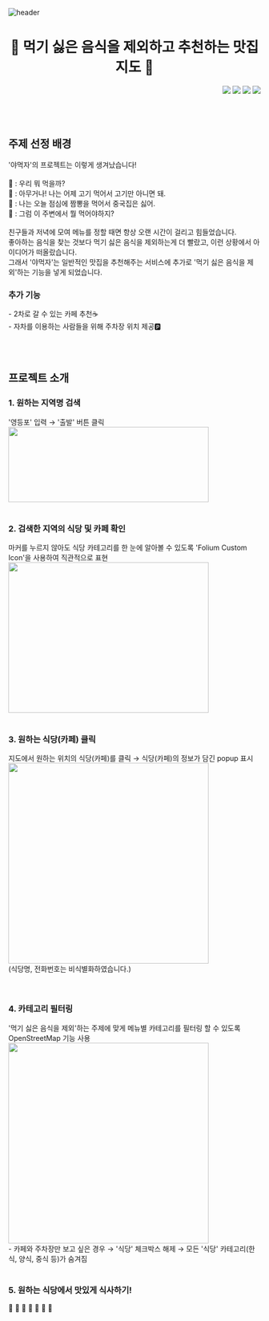 ![header](https://capsule-render.vercel.app/api?type=Waving&color=61380B&height=200&text=Project&fontColor=FFFFFF)

<h1 align="center"> 🍴 먹기 싫은 음식을 제외하고 추천하는 맛집 지도 🍴 </h1>
<div align='right'>
  <img src="https://img.shields.io/badge/Python-3776AB?style=flat-square&logo=Python&logoColor=white"/> <img src="https://img.shields.io/badge/Folium-77B829?style=flat-square&logo=Folium&logoColor=white"/> <img src="https://img.shields.io/badge/Jupyter-F37626?style=flat-square&logo=Jupyter&logoColor=white"/> <img src="https://img.shields.io/badge/VSCode-007ACC?style=flat-square&logo=VisualStudioCode&logoColor=white"/>
</div>

<br>
<br>
<br>
<h2 align="left"> 주제 선정 배경 </h2>
<p align="left">
  '야먹자'의 프로젝트는 이렇게 생겨났습니다!
  <br>
  <br>
  👩 : 우리 뭐 먹을까?<br>
  🧑 : 아무거나! 나는 어제 고기 먹어서 고기만 아니면 돼.<br>
  👩 : 나는 오늘 점심에 짬뽕을 먹어서 중국집은 싫어.<br>
  🧑 : 그럼 이 주변에서 뭘 먹어야하지?<br>
  <br>
  친구들과 저녁에 모여 메뉴를 정할 때면 항상 오랜 시간이 걸리고 힘들었습니다.<br>
  좋아하는 음식을 찾는 것보다 먹기 싫은 음식을 제외하는게 더 빨랐고, 이런 상황에서 아이디어가 떠올랐습니다.<br>
  그래서 '야먹자'는 일반적인 맛집을 추천해주는 서비스에 추가로 '먹기 싫은 음식을 제외'하는 기능을 넣게 되었습니다.
  <br>
  <h3 align='left'> 추가 기능 </h3>
  - 2차로 갈 수 있는 카페 추천☕<br>
  - 자차를 이용하는 사람들을 위해 주차장 위치 제공🅿️
</p>
<br>
<br>
<h2 align="left"> 프로젝트 소개 </h2>
<h3 align='left'> 1. 원하는 지역명 검색 </h3>
'영등포' 입력 → '출발' 버튼 클릭<br>
<img src="https://github.com/syur997/Project_Yamukja/assets/110324563/395cfb9f-c69f-4b3d-a593-d8b511178324.png" width="400" height="150"/>
<br>
<br>
<h3 align='left'> 2. 검색한 지역의 식당 및 카페 확인 </h3>
마커를 누르지 않아도 식당 카테고리를 한 눈에 알아볼 수 있도록 'Folium Custom Icon'을 사용하여 직관적으로 표현<br>
<img src="https://github.com/syur997/Project_Yamukja/assets/110324563/398aa2b5-f1d0-49f0-916c-09c92f595695.png" width="400" height="300"/>
<br>
<br>
<h3 align='left'> 3. 원하는 식당(카페) 클릭 </h3>
지도에서 원하는 위치의 식당(카페)를 클릭 → 식당(카페)의 정보가 담긴 popup 표시<br>
<img src="https://github.com/syur997/Project_Yamukja/assets/110324563/35844d71-660f-44fa-83e3-7f0ae1143d03.png" width="400" height="400"/><br>
(식당명, 전화번호는 비식별화하였습니다.)<br>
<br>
<br>
<h3 align='left'> 4. 카테고리 필터링 </h3>
'먹기 싫은 음식을 제외'하는 주제에 맞게 메뉴별 카테고리를 필터링 할 수 있도록 OpenStreetMap 기능 사용<br>
<img src="https://github.com/syur997/Project_Yamukja/assets/110324563/fd2fcb55-0759-4327-823b-0c3a5fdf4f18.png" width="400" height="400"/><br>
- 카페와 주차장만 보고 싶은 경우 → '식당' 체크박스 해제 → 모든 '식당' 카테고리(한식, 양식, 중식 등)가 숨겨짐
<br>
<br>
<h3 align='left'> 5. 원하는 식당에서 맛있게 식사하기! </h3>
🍝 🍔 🍚 🍗 🍕 🍜 🍖 
